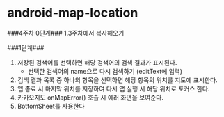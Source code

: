 # android-map-location

###4주차 0단계###
1.3주차에서 복사해오기

###1단계###
1. 저장된 검색어를 선택하면 해당 검색어의 검색 결과가 표시된다.
   - 선택한 검색어의 name으로 다시 검색하기 (editText에 입력)
2. 검색 결과 목록 중 하나의 항목을 선택하면 해당 항목의 위치를 지도에 표시한다.
3. 앱 종료 시 마지막 위치를 저장하여 다시 앱 실행 시 해당 위치로 포커스 한다.
4. 카카오지도 onMapError() 호출 시 에러 화면을 보여준다.
5. BottomSheet를 사용한다


